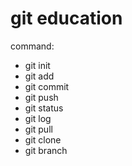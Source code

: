 # git education

command:
- git init
- git add
- git commit
- git push
- git status
- git log
- git pull
- git clone
- git branch
